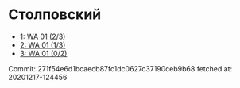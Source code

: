 # Столповский
- [1: WA 01 (2/3)](1.md)
- [2: WA 01 (1/3)](2.md)
- [3: WA 01 (0/2)](3.md)

Commit: 271f54e6d1bcaecb87fc1dc0627c37190ceb9b68
 fetched at: 20201217-124456
